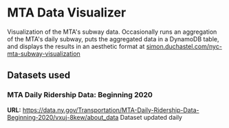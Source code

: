 # MTA Data Visualizer

Visualization of the MTA's subway data. Occasionally runs an aggregation of the MTA's daily subway, puts the aggregated data in a DynamoDB table, and displays the results in an aesthetic format at [simon.duchastel.com/nyc-mta-subway-visualization](https://simon.duchastel.com/nyc-mta-subway-visualization)

## Datasets used

### MTA Daily Ridership Data: Beginning 2020
**URL:** https://data.ny.gov/Transportation/MTA-Daily-Ridership-Data-Beginning-2020/vxuj-8kew/about_data
Dataset updated daily